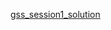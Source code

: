 <a href="https://docs.google.com/spreadsheets/d/16gIRhNKAr5lfzLAkkcdqSz9cwtCCQSAfaP7TmXA0JW4/edit?usp=sharing"> gss_session1_solution</a>
<br>
